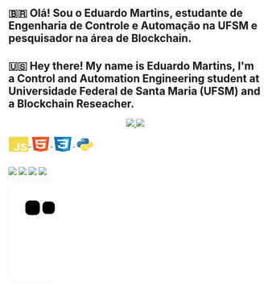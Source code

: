 ## 🇧🇷 Olá! Sou o Eduardo Martins, estudante de Engenharia de Controle e Automação na UFSM e pesquisador na área de Blockchain.
## 🇺🇸 Hey there! My name is Eduardo Martins, I'm a Control and Automation Engineering student at Universidade Federal de Santa Maria (UFSM) and a Blockchain Reseacher.
<div align="center">
  <a href="https://github.com/EduardoMMartins">
  <img height="180em" src="https://github-readme-stats.vercel.app/api?username=EduardoMMartins&show_icons=true&theme=yeblu&include_all_commits=true&count_private=true"/>
  <img height="180em" src="https://github-readme-stats.vercel.app/api/top-langs/?username=EduardoMMartins&layout=compact&langs_count=7&theme=yeblu"/>
</div>
<div style="display: inline_block"><br>
  <img align="center" alt="Edu-Js" height="30" width="40" src="https://raw.githubusercontent.com/devicons/devicon/master/icons/javascript/javascript-plain.svg">
  <img align="center" alt="Edu-HTML" height="30" width="40" src="https://raw.githubusercontent.com/devicons/devicon/master/icons/html5/html5-original.svg">
  <img align="center" alt="Edu-CSS" height="30" width="40" src="https://raw.githubusercontent.com/devicons/devicon/master/icons/css3/css3-original.svg">
  <img align="center" alt="Edu-Python" height="30" width="40" src="https://raw.githubusercontent.com/devicons/devicon/master/icons/python/python-original.svg">
  <!--<img align="right" alt="Edu-pic" height="150" style="border-radius:50px;" src="">-->
</div>
  
  ##
 
<div> 
  <a href="https://www.linkedin.com/in/eduardomellomartins/" target="_blank"><img src="https://img.shields.io/badge/-LinkedIn-%230077B5?style=for-the-badge&logo=linkedin&logoColor=white" target="_blank"></a> 
  <a href="https://www.instagram.com/e.mmartins/" target="_blank"><img src="https://img.shields.io/badge/-Instagram-%23E4405F?style=for-the-badge&logo=instagram&logoColor=white" target="_blank"></a>
  <a href="https://twitter.com/emmartins12" target="_blank"><img src="https://img.shields.io/badge/Twitter-1DA1F2?style=for-the-badge&logo=twitter&logoColor=white" target="_blank"></a>
  <a href="https://open.spotify.com/user/e.mmartins" target="_blank"><img src="https://img.shields.io/badge/Spotify-1ED760?&style=for-the-badge&logo=spotify&logoColor=white" target="_blank"></a> 
  
  ![Snake animation](https://github.com/EduardoMMartins/EduardoMMartins/blob/output/github-contribution-grid-snake.svg)
</div>

  <!--https://img.shields.io/badge/Spotify-1ED760?&style=for-the-badge&logo=spotify&logoColor=white-->
